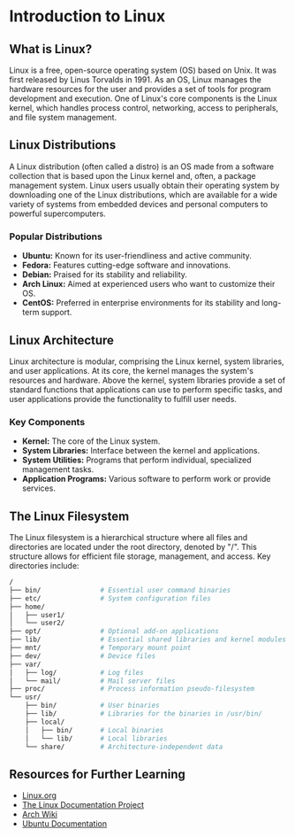 # Introduction to Linux

## What is Linux?

Linux is a free, open-source operating system (OS) based on Unix. It was first released by Linus Torvalds in 1991. As an OS, Linux manages the hardware resources for the user and provides a set of tools for program development and execution. One of Linux's core components is the Linux kernel, which handles process control, networking, access to peripherals, and file system management.

## Linux Distributions

A Linux distribution (often called a distro) is an OS made from a software collection that is based upon the Linux kernel and, often, a package management system. Linux users usually obtain their operating system by downloading one of the Linux distributions, which are available for a wide variety of systems from embedded devices and personal computers to powerful supercomputers.

### Popular Distributions

- **Ubuntu:** Known for its user-friendliness and active community.
- **Fedora:** Features cutting-edge software and innovations.
- **Debian:** Praised for its stability and reliability.
- **Arch Linux:** Aimed at experienced users who want to customize their OS.
- **CentOS:** Preferred in enterprise environments for its stability and long-term support.

## Linux Architecture

Linux architecture is modular, comprising the Linux kernel, system libraries, and user applications. At its core, the kernel manages the system's resources and hardware. Above the kernel, system libraries provide a set of standard functions that applications can use to perform specific tasks, and user applications provide the functionality to fulfill user needs.

### Key Components

- **Kernel:** The core of the Linux system.
- **System Libraries:** Interface between the kernel and applications.
- **System Utilities:** Programs that perform individual, specialized management tasks.
- **Application Programs:** Various software to perform work or provide services.

## The Linux Filesystem

The Linux filesystem is a hierarchical structure where all files and directories are located under the root directory, denoted by "/". This structure allows for efficient file storage, management, and access. Key directories include:

```sh
/
├── bin/               # Essential user command binaries
├── etc/               # System configuration files
├── home/
│   ├── user1/
│   └── user2/
├── opt/               # Optional add-on applications
├── lib/               # Essential shared libraries and kernel modules
├── mnt/               # Temporary mount point
├── dev/               # Device files
├── var/
│   ├── log/           # Log files
│   └── mail/          # Mail server files
├── proc/              # Process information pseudo-filesystem
└── usr/
    ├── bin/           # User binaries
    ├── lib/           # Libraries for the binaries in /usr/bin/
    ├── local/
    │   ├── bin/       # Local binaries
    │   └── lib/       # Local libraries
    └── share/         # Architecture-independent data
````

## Resources for Further Learning

- [Linux.org](https://linux.org/)
- [The Linux Documentation Project](https://www.tldp.org/)
- [Arch Wiki](https://wiki.archlinux.org/)
- [Ubuntu Documentation](https://ubuntu.com/tutorials)
